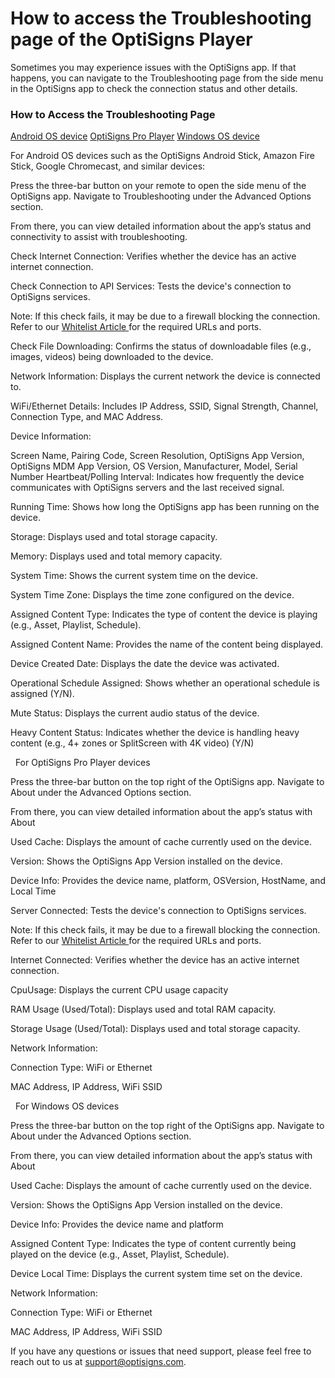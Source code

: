 # How to access the Troubleshooting page of the OptiSigns Player

Sometimes you may experience issues with the OptiSigns app. If that happens, you can navigate to the Troubleshooting page from the side menu in the OptiSigns app to check the connection status and other details.
 

### How to Access the Troubleshooting Page


[Android OS device](#0)
[OptiSigns Pro Player](#1)
[Windows OS device](#2)


For Android OS devices such as the OptiSigns Android Stick, Amazon Fire Stick, Google Chromecast, and similar devices:

Press the three-bar button on your remote to open the side menu of the OptiSigns app.
Navigate to Troubleshooting under the Advanced Options section.


From there, you can view detailed information about the app’s status and connectivity to assist with troubleshooting.



Check Internet Connection: Verifies whether the device has an active internet connection.

Check Connection to API Services: Tests the device's connection to OptiSigns services.


Note: If this check fails, it may be due to a firewall blocking the connection. Refer to our [Whitelist Article ](https://support.optisigns.com/hc/en-us/articles/360047275934)for the required URLs and ports.



Check File Downloading: Confirms the status of downloadable files (e.g., images, videos) being downloaded to the device.

Network Information: Displays the current network the device is connected to.


WiFi/Ethernet Details: Includes IP Address, SSID, Signal Strength, Channel, Connection Type, and MAC Address.



Device Information:

Screen Name, Pairing Code, Screen Resolution, OptiSigns App Version, OptiSigns MDM App Version, OS Version, Manufacturer, Model, Serial Number
Heartbeat/Polling Interval: Indicates how frequently the device communicates with OptiSigns servers and the last received signal.



Running Time: Shows how long the OptiSigns app has been running on the device.

Storage: Displays used and total storage capacity.

Memory: Displays used and total memory capacity.

System Time: Shows the current system time on the device.

System Time Zone: Displays the time zone configured on the device.

Assigned Content Type: Indicates the type of content the device is playing (e.g., Asset, Playlist, Schedule).

Assigned Content Name: Provides the name of the content being displayed.

Device Created Date: Displays the date the device was activated.

Operational Schedule Assigned: Shows whether an operational schedule is assigned (Y/N).

Mute Status: Displays the current audio status of the device.

Heavy Content Status: Indicates whether the device is handling heavy content (e.g., 4+ zones or SplitScreen with 4K video) (Y/N)


 
For OptiSigns Pro Player devices 

Press the three-bar button on the top right of the OptiSigns app.
Navigate to About under the Advanced Options section.


From there, you can view detailed information about the app’s status with About



Used Cache: Displays the amount of cache currently used on the device.

Version: Shows the OptiSigns App Version installed on the device.

Device Info: Provides the device name, platform, OSVersion, HostName, and Local Time

Server Connected: Tests the device's connection to OptiSigns services.


Note: If this check fails, it may be due to a firewall blocking the connection. Refer to our [Whitelist Article ](https://support.optisigns.com/hc/en-us/articles/360047275934)for the required URLs and ports.



Internet Connected: Verifies whether the device has an active internet connection.

CpuUsage: Displays the current CPU usage capacity

RAM Usage (Used/Total): Displays used and total RAM capacity.

Storage Usage (Used/Total): Displays used and total storage capacity.

Network Information:

Connection Type: WiFi or Ethernet

MAC Address, IP Address, WiFi SSID




 
For Windows OS devices 

Press the three-bar button on the top right of the OptiSigns app.
Navigate to About under the Advanced Options section.


From there, you can view detailed information about the app’s status with About



Used Cache: Displays the amount of cache currently used on the device.

Version: Shows the OptiSigns App Version installed on the device.

Device Info: Provides the device name and platform

Assigned Content Type: Indicates the type of content currently being played on the device (e.g., Asset, Playlist, Schedule).

Device Local Time: Displays the current system time set on the device.

Network Information:

Connection Type: WiFi or Ethernet

MAC Address, IP Address, WiFi SSID



If you have any questions or issues that need support, please feel free to reach out to us at [support@optisigns.com](mailto:support@optisigns.com).